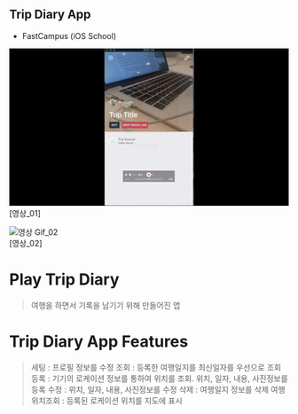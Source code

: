 ## Trip Diary App
- FastCampus (iOS School)

![영상 Gif_01](https://github.com/whalebab86/ios_school/blob/master/etc/trip_diary_01.gif "이미지제목")
<br/>
[영상_01]

![영상 Gif_02](https://github.com/whalebab86/ios_school/blob/master/etc/trip_diary_02.gif "이미지제목")
<br/>
[영상_02]

# Play Trip Diary
> 여행을 하면서 기록을 남기기 위해 만들어진 앱

# Trip Diary App Features
> 세팅 : 프로필 정보를 수정
> 조회 : 등록한 여행일지를 최신일자를 우선으로 조회
> 등록 : 기기의 로케이션 정보를 통하여 위치를 조회. 위치, 일자, 내용, 사진정보를 등록
> 수정 : 위치, 일자, 내용, 사진정보를 수정
> 삭제 : 여행일지 정보를 삭제
> 여행위치조회 : 등록된 로케이션 위치를 지도에 표시
<br/>
